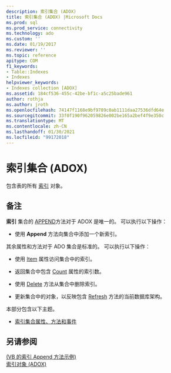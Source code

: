 ```yaml
---
description: 索引集合 (ADOX)
title: 索引集合 (ADOX) |Microsoft Docs
ms.prod: sql
ms.prod_service: connectivity
ms.technology: ado
ms.custom: ''
ms.date: 01/19/2017
ms.reviewer: ''
ms.topic: reference
apitype: COM
f1_keywords:
- Table::Indexes
- Indexes
helpviewer_keywords:
- Indexes collection [ADOX]
ms.assetid: 184cf536-455c-42be-bf1c-a5c25bade961
author: rothja
ms.author: jroth
ms.openlocfilehash: 74147f1168e9bf9789c0ab1111daa27536dfd64e
ms.sourcegitcommit: 33f0f190f962059826e002be165a2bef4f9e350c
ms.translationtype: MT
ms.contentlocale: zh-CN
ms.lasthandoff: 01/30/2021
ms.locfileid: "99172018"
---
```

# <a name="indexes-collection-adox"></a>索引集合 (ADOX)
包含表的所有 [索引](./index-object-adox.md) 对象。  
  
## <a name="remarks"></a>备注  
 **索引** 集合的 [APPEND](./append-method-adox-indexes.md)方法对于 ADOX 是唯一的。 可以执行以下操作：  
  
-   使用 **Append** 方法向集合中添加一个新索引。  
  
 其余属性和方法对于 ADO 集合是标准的。 可以执行以下操作：  
  
-   使用 [Item](../ado-api/item-property-ado.md) 属性访问集合中的索引。  
  
-   返回集合中包含 [Count](../ado-api/count-property-ado.md) 属性的索引数。  
  
-   使用 [Delete](./delete-method-adox-collections.md) 方法从集合中删除索引。  
  
-   更新集合中的对象，以反映包含 [Refresh](../ado-api/refresh-method-ado.md) 方法的当前数据库架构。  
  
 本部分包含以下主题。  
  
-   [索引集合属性、方法和事件](./indexes-collection-properties-methods-and-events.md)  
  
## <a name="see-also"></a>另请参阅  
 [ (VB 的索引 Append 方法示例) ](./indexes-append-method-example-vb.md)   
 [索引对象 (ADOX)](./index-object-adox.md)
